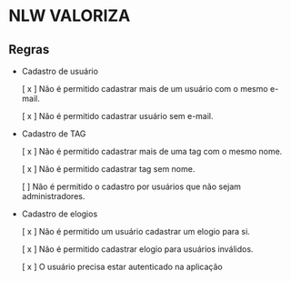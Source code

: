 # NLW VALORIZA

## Regras

- Cadastro de usuário

  [ x ] Não é permitido cadastrar mais de um usuário com o mesmo e-mail.

  [ x ] Não é permitido cadastrar usuário sem e-mail.

- Cadastro de TAG

  [ x ] Não é permitido cadastrar mais de uma tag com o mesmo nome.

  [ x ] Não é permitido cadastrar tag sem nome.

  [ ] Não é permitido o cadastro por usuários que não sejam administradores.

- Cadastro de elogios

  [ x ] Não é permitido um usuário cadastrar um elogio para si.
  
  [ x ] Não é permitido cadastrar elogio para usuários inválidos.

  [ x ] O usuário precisa estar autenticado na aplicação 
